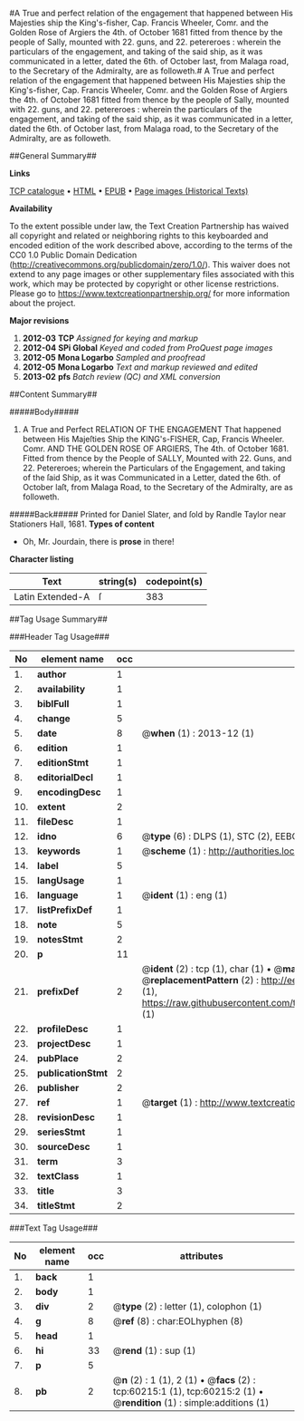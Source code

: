 #A True and perfect relation of the engagement that happened between His Majesties ship the King's-fisher, Cap. Francis Wheeler, Comr. and the Golden Rose of Argiers the 4th. of October 1681 fitted from thence by the people of Sally, mounted with 22. guns, and 22. petereroes : wherein the particulars of the engagement, and taking of the said ship, as it was communicated in a letter, dated the 6th. of October last, from Malaga road, to the Secretary of the Admiralty, are as followeth.#
A True and perfect relation of the engagement that happened between His Majesties ship the King's-fisher, Cap. Francis Wheeler, Comr. and the Golden Rose of Argiers the 4th. of October 1681 fitted from thence by the people of Sally, mounted with 22. guns, and 22. petereroes : wherein the particulars of the engagement, and taking of the said ship, as it was communicated in a letter, dated the 6th. of October last, from Malaga road, to the Secretary of the Admiralty, are as followeth.

##General Summary##

**Links**

[TCP catalogue](http://www.ota.ox.ac.uk/tcp/)  • 
[HTML](http://tei.it.ox.ac.uk/tcp/Texts-HTML/free/A63/A63443.html)  • 
[EPUB](http://tei.it.ox.ac.uk/tcp/Texts-EPUB/free/A63/A63443.epub) • 
[Page images (Historical Texts)](https://historicaltexts.jisc.ac.uk/eebo-12360465e)

**Availability**

To the extent possible under law, the Text Creation Partnership has waived all copyright and related or neighboring rights to this keyboarded and encoded edition of the work described above, according to the terms of the CC0 1.0 Public Domain Dedication (http://creativecommons.org/publicdomain/zero/1.0/). This waiver does not extend to any page images or other supplementary files associated with this work, which may be protected by copyright or other license restrictions. Please go to https://www.textcreationpartnership.org/ for more information about the project.

**Major revisions**

1. __2012-03__ __TCP__ *Assigned for keying and markup*
1. __2012-04__ __SPi Global__ *Keyed and coded from ProQuest page images*
1. __2012-05__ __Mona Logarbo__ *Sampled and proofread*
1. __2012-05__ __Mona Logarbo__ *Text and markup reviewed and edited*
1. __2013-02__ __pfs__ *Batch review (QC) and XML conversion*

##Content Summary##

#####Body#####

1. A True and Perfect RELATION OF THE ENGAGEMENT That happened between His Majeſties Ship the KING's-FISHER, Cap, Francis Wheeler. Comr. AND THE GOLDEN ROSE OF ARGIERS, The 4th. of October 1681. Fitted from thence by the People of SALLY, Mounted with 22. Guns, and 22. Petereroes; wherein the Particulars of the Engagement, and taking of the ſaid Ship, as it was Communicated in a Letter, dated the 6th. of October laſt, from Malaga Road, to the Secretary of the Admiralty, are as followeth.

#####Back#####
Printed for Daniel Slater, and ſold by Randle Taylor near Stationers Hall, 1681.
**Types of content**

  * Oh, Mr. Jourdain, there is **prose** in there!

**Character listing**


|Text|string(s)|codepoint(s)|
|---|---|---|
|Latin Extended-A|ſ|383|

##Tag Usage Summary##

###Header Tag Usage###

|No|element name|occ|attributes|
|---|---|---|---|
|1.|__author__|1||
|2.|__availability__|1||
|3.|__biblFull__|1||
|4.|__change__|5||
|5.|__date__|8| @__when__ (1) : 2013-12 (1)|
|6.|__edition__|1||
|7.|__editionStmt__|1||
|8.|__editorialDecl__|1||
|9.|__encodingDesc__|1||
|10.|__extent__|2||
|11.|__fileDesc__|1||
|12.|__idno__|6| @__type__ (6) : DLPS (1), STC (2), EEBO-CITATION (1), OCLC (1), VID (1)|
|13.|__keywords__|1| @__scheme__ (1) : http://authorities.loc.gov/ (1)|
|14.|__label__|5||
|15.|__langUsage__|1||
|16.|__language__|1| @__ident__ (1) : eng (1)|
|17.|__listPrefixDef__|1||
|18.|__note__|5||
|19.|__notesStmt__|2||
|20.|__p__|11||
|21.|__prefixDef__|2| @__ident__ (2) : tcp (1), char (1)  •  @__matchPattern__ (2) : ([0-9\-]+):([0-9IVX]+) (1), (.+) (1)  •  @__replacementPattern__ (2) : http://eebo.chadwyck.com/downloadtiff?vid=$1&page=$2 (1), https://raw.githubusercontent.com/textcreationpartnership/Texts/master/tcpchars.xml#$1 (1)|
|22.|__profileDesc__|1||
|23.|__projectDesc__|1||
|24.|__pubPlace__|2||
|25.|__publicationStmt__|2||
|26.|__publisher__|2||
|27.|__ref__|1| @__target__ (1) : http://www.textcreationpartnership.org/docs/. (1)|
|28.|__revisionDesc__|1||
|29.|__seriesStmt__|1||
|30.|__sourceDesc__|1||
|31.|__term__|3||
|32.|__textClass__|1||
|33.|__title__|3||
|34.|__titleStmt__|2||


###Text Tag Usage###

|No|element name|occ|attributes|
|---|---|---|---|
|1.|__back__|1||
|2.|__body__|1||
|3.|__div__|2| @__type__ (2) : letter (1), colophon (1)|
|4.|__g__|8| @__ref__ (8) : char:EOLhyphen (8)|
|5.|__head__|1||
|6.|__hi__|33| @__rend__ (1) : sup (1)|
|7.|__p__|5||
|8.|__pb__|2| @__n__ (2) : 1 (1), 2 (1)  •  @__facs__ (2) : tcp:60215:1 (1), tcp:60215:2 (1)  •  @__rendition__ (1) : simple:additions (1)|
